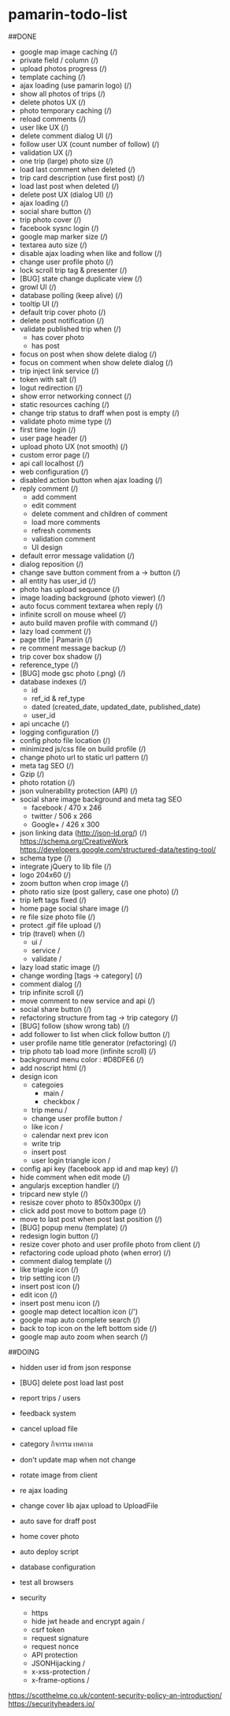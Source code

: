 # pamarin-todo-list

##DONE
- google map image caching                                                  (/)
- private field / column                                                           (/)
- upload photos progress                                                         (/)
- template caching                                                                    (/)
- ajax loading (use pamarin logo)                                        (/)
- show all photos of trips                                                       (/)
- delete photos UX                                            (/)
- photo temporary caching                                                     (/)
- reload comments                                           (/)
- user like UX                                                                                                     (/)
- delete comment dialog UI                                 (/)
- follow user UX (count number of follow)              (/)   
- validation UX                                               (/)
- one trip (large) photo size                                (/) 
- load last comment when deleted                       (/) 
- trip card description (use first post)                  (/)
- load last post when deleted                             (/)
- delete post UX (dialog UI)                               (/)
- ajax loading                                                (/)
- social share button                                        (/)
- trip photo cover                                           (/)
- facebook sysnc login                                      (/)                                                         
- google map marker size                                  (/)    
- textarea auto size                                         (/)
- disable ajax loading when like and follow            (/)   
- change user profile photo                               (/)
- lock scroll trip tag & presenter                        (/)
- [BUG] state change duplicate view                    (/)
- growl UI                                                    (/)
- database polling (keep alive)                            (/)
- tooltip UI                                                    (/)
- default trip cover photo                                 (/)
- delete post notification                                  (/) 
- validate published trip when                           (/)                                                                   
    - has cover photo
    - has post
- focus on post when show delete dialog               (/)   
- focus on comment when show delete dialog        (/)
- trip inject link service                                   (/)
- token with salt                                            (/) 
- logut redirection                                          (/)
- show error networking connect                       (/)
- static resources caching                                 (/) 
- change trip status to draff when post is empty   (/)
- validate photo mime type                              (/)
- first time login                                                 (/)
- user page header                                         (/)
- upload photo UX (not smooth)                        (/) 
- custom error page                                       (/)
- api call localhost                                         (/)  
- web configuration                                        (/) 
- disabled action button when ajax loading          (/)
- reply comment                                           (/)
   - add comment     
   - edit comment     
   - delete comment and children of comment   
   - load more comments  
   - refresh comments  
   - validation comment 
   - UI design 
- default error message validation                      (/)
- dialog reposition                                          (/)
- change save button comment from a -> button   (/) 
- all entity has user_id                                     (/)
- photo has upload sequence                              (/)
- image loading background (photo viewer)           (/)
- auto focus comment textarea when reply           (/)
- infinite scroll on mouse wheel                          (/)
- auto build maven profile with command            (/)
- lazy load comment                                       (/)
- page title | Pamarin                                     (/)
- re comment message backup                          (/)
- trip cover box shadow                                   (/)
- reference_type                                             (/)   
- [BUG] mode gsc photo (.png)                          (/)  
- database indexes                                          (/)
   - id
   - ref_id & ref_type
   - dated (created_date, updated_date, published_date)
   - user_id
- api uncache                                               (/)
- logging configuration                                    (/) 
- config photo file location                               (/)
- minimized js/css file on build profile                 (/) 
- change photo url to static url pattern               (/) 
- meta tag SEO                                             (/)
- Gzip                                                         (/)
- photo rotation                                            (/)
- json vulnerability protection (API)                    (/)     
- social share image background and meta tag SEO
    - facebook / 470 x 246
    - twitter / 506 x 266
    - Google+ / 426 x 300
- json linking data (http://json-ld.org/)              (/)                     https://schema.org/CreativeWork
https://developers.google.com/structured-data/testing-tool/
- schema type                                              (/)
- integrate jQuery to lib file                             (/)
- logo 204x60                                              (/) 
- zoom button when crop image                        (/)
-  photo ratio size (post gallery, case one photo)     (/)
- trip left tags fixed                                        (/) 
- home page social share image                         (/) 
- re file size photo file                                     (/)
- protect .gif file upload                                   (/)
- trip (travel) when                                        (/)
   - ui / 
   - service /
   - validate / 
- lazy load static image                                   (/)
- change wording [tags -> category]                   (/)
 - comment dialog                                         (/)
- trip infinite scroll                                        (/)
- move comment to new service and api              (/)
- social share button                                       (/) 
- refactoring structure from tag -> trip category   (/) 
- [BUG] follow (show wrong tab)                        (/) 
- add follower to list when click follow button       (/) 
- user profile name title generator (refactoring)     (/)
- trip photo tab load more (infinite scroll)            (/)
- background menu color : #D8DFE6                  (/) 
- add noscript html                                        (/)
- design icon
    - categoies
        - main / 
        - checkbox /
    - trip menu / 
    - change user profile button /
    - like icon / 
    - calendar next prev icon
    - write trip
    - insert post
    - user login triangle icon /
- config api key (facebook app id and map key)      (/)
- hide comment when edit mode                        (/)
- angularjs exception handler                            (/)
- tripcard new style                                        (/)
- resisze cover photo to 850x300px                    (/)
- click add post move to bottom page                  (/)
- move to last post when post last position           (/)
- [BUG] popup menu (template)                        (/) 
- redesign login button                                    (/)
- resize cover photo and user profile photo 
   from client                                                (/)
- refactoring code upload photo (when error)        (/)
- comment dialog template                              (/)
- like triagle icon                                           (/)  
-  trip setting icon                                         (/)
- insert post icon                                           (/) 
- edit icon                                                    (/)
- insert post menu icon                                   (/)
- google map detect localtion icon                      (/')
- google map auto complete search                     (/)  
- back to top icon on the left bottom side             (/)
- google map auto zoom when search                  (/)

##DOING
- hidden user id from json response
- [BUG] delete post load last post 
- report trips / users
- feedback system
- cancel upload file 
- category กิจกรรม เทศกาล
- don't update map when not change
- rotate image from client
- re ajax loading
- change cover lib ajax upload to UploadFile
- auto save for draff post

- home cover photo
- auto deploy script
- database configuration
- test all browsers
- security 
    - https
    - hide jwt heade and encrypt again / 
    - csrf token
    - request signature
    - request nonce
    - API protection 
    - JSONHijacking / 
    - x-xss-protection /
    - x-frame-options   /

https://scotthelme.co.uk/content-security-policy-an-introduction/
https://securityheaders.io/
